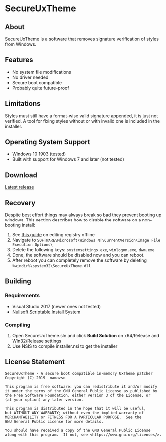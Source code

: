 # SecureUxTheme

## About

SecureUxTheme is a software that removes signature verification of styles from Windows.

## Features

* No system file modifications
* No driver needed
* Secure boot compatible
* Probably quite future-proof

## Limitations

Styles must still have a format-wise valid signature appended, it is just not verified. A tool for fixing styles without or with invalid one is included in the installer.

## Operating System Support

* Windows 10 1903 (tested)
* Built with support for Windows 7 and later (not tested)

## Download

[Latest release](https://github.com/namazso/SecureUxTheme/releases/latest/download/SecureUxTheme_setup.exe)

## Recovery

Despite best effort things may always break so bad they prevent booting up windows.
This section describes how to disable the software on a non-booting install:

1. See [this guide](https://www.wintips.org/how-to-edit-and-modify-registry-offline/) on editing registry offline
2. Navigate to `SOFTWARE\Microsoft\Windows NT\CurrentVersion\Image File Execution Options\`
3. Delete the following keys: `systemsettings.exe`, `winlogon.exe`, `dwm.exe`
4. Done, the software should be disabled now and you can reboot.
5. After reboot you can completely remove the software by deleting `%windir%\system32\SecureUxTheme.dll`

## Building

### Requirements

* Visual Studio 2017 (newer ones not tested)
* [Nullsoft Scriptable Install System](https://nsis.sourceforge.io/)

### Compiling

1. Open SecureUxTheme.sln and click __Build Solution__ on x64/Release and Win32/Release settings
2. Use NSIS to compile installer.nsi to get the installer

## License Statement

	SecureUxTheme - A secure boot compatible in-memory UxTheme patcher
	Copyright (C) 2019  namazso
	
	This program is free software: you can redistribute it and/or modify
	it under the terms of the GNU General Public License as published by
	the Free Software Foundation, either version 3 of the License, or
	(at your option) any later version.
	
	This program is distributed in the hope that it will be useful,
	but WITHOUT ANY WARRANTY; without even the implied warranty of
	MERCHANTABILITY or FITNESS FOR A PARTICULAR PURPOSE.  See the
	GNU General Public License for more details.
	
	You should have received a copy of the GNU General Public License
	along with this program.  If not, see <https://www.gnu.org/licenses/>.
